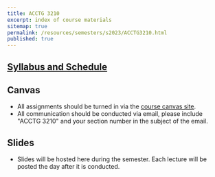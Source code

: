 ```yaml
---
title: ACCTG 3210
excerpt: index of course materials
sitemap: true
permalink: /resources/semesters/s2023/ACCTG3210.html
published: true
---
```


## [Syllabus and Schedule](/resources/semesters/s2023/ACCTG3210Syl.html)

## Canvas

- All assignments should be turned in via the [course canvas site]().
- All communication should be conducted via email, please include "ACCTG 3210" and your section number in the subject of the email.

## Slides

- Slides will be hosted here during the semester. Each lecture will be posted the day after it is conducted.

